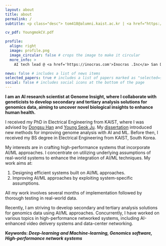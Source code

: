 ```yaml
---
layout: about
title: about
permalink: /
subtitle: <p class="desc"> tom418@alumni.kaist.ac.kr | <a href="https://scholar.google.com/citations?view_op=list_works&user=s3vE_LEAAAAJ" target="_blank">Google Scholar</a> | <a href="https://www.linkedin.com/in/young-mok-jung-4958ab137/" target="_blank">Linkedin</a> | <a href="https://quito418.github.io/quito418/assets/pdf/YoungmokCV.pdf" target="_blank">CV</a></p>

cv_pdf: YoungmokCV.pdf

profile:
  align: right
  image: profile.png
  image_circular: false # crops the image to make it circular
  more_info: >
    AI tech lead @ <a href='https://inocras.com'>Inocras .Inc</a> San Diego, CA.

news: false # includes a list of news items
selected_papers: true # includes a list of papers marked as "selected={true}"
social: false # includes social icons at the bottom of the page
---
```

**I am an AI research scientist at Genome Insight, where I collaborate with geneticists to develop secondary and tertiary analysis solutions for genomics data, aiming to uncover novel biological insights to enhance human health.** 

I received my PhD in Electrical Engineering from KAIST, where I was advised by [Dongsu Han](http://ina.kaist.ac.kr/~dongsuh/) and [Young Seok Ju](https://www.julab.kaist.ac.kr/members). My [dissertation](https://quito418.github.io/quito418/youngmok_dissertation.pdf) introduced new methods for improving genome analysis with AI and ML. Before then, I received my BS degree in Electrical Engineering from KAIST, South Korea.

My interests are in crafting high-performance systems that incorporate AI/ML approaches. I concentrate on utilizing underlying assumptions of real-world systems to enhance the integration of AI/ML techniques. 
My work aims at:
1. Designing efficient systems built on AI/ML approaches.
2. Improving AI/ML approaches by exploiting system-specific assumptions.

All my work involves several months of implementation followed by thorough testing in real-world data.

Recently, I am striving to develop secondary and tertiary analysis solutions for genomics data using AI/ML approaches. Concurrently, I have worked on various topics in high-performance networked systems, including AI-enhanced video delivery systems and data-center networking.

**Keywords: _Deep-learning and Machine-learning, Genomics software, High-performance network systems_**